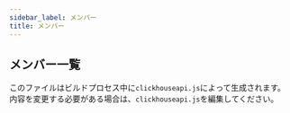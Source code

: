 ```yaml
---
sidebar_label: メンバー
title: メンバー
---
```


## メンバー一覧

このファイルはビルドプロセス中に`clickhouseapi.js`によって生成されます。  
内容を変更する必要がある場合は、`clickhouseapi.js`を編集してください。
